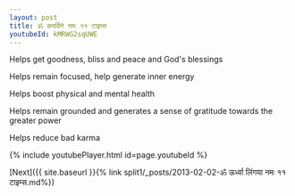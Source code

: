 ```yaml
---
layout: post
title: ॐ कपर्दिने नमः ११ टाइम्स
youtubeId: kMRWG2sqUWE
---
```

 
 
Helps get goodness, bliss and peace and God's blessings
 
Helps remain focused, help generate inner energy 
 
Helps boost physical and mental health 
 
Helps remain grounded and generates a sense of gratitude towards the greater power 
 
Helps reduce bad karma
 
 
 
 


{% include youtubePlayer.html id=page.youtubeId %}
 
[Next]({{ site.baseurl }}{% link  split1/_posts/2013-02-02-ॐ ऊर्ध्वा लिंगया नमः ११ टाइम्स.md%})
 
